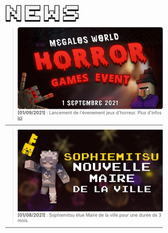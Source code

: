 ![news-title](./img/NEWS.png)

>![Halloween-event](./img/art-Halloween-project.png)
**[01/09/2021]** : Lancement de l'évenement jeux d'horreur. Plus d'infos [ici](./halloween.md)
---
>![new-maire](./img/art-newmaire.png)
**[01/08/2021]** : Sophiemitsu élue Maire de la ville pour une durée de 3 mois.
---




